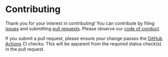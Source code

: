 # Contributing

Thank you for your interest in contributing! You can contribute by filing
[issues](https://github.com/stepchowfun/webpack-scaffolding/issues) and
submitting
[pull requests](https://github.com/stepchowfun/webpack-scaffolding/pulls).
Please observe our
[code of conduct](https://github.com/stepchowfun/webpack-scaffolding/blob/master/CODE_OF_CONDUCT.md).

If you submit a pull request, please ensure your change passes the
[GitHub Actions](https://github.com/stepchowfun/webpack-scaffolding/actions) CI
checks. This will be apparent from the required status check(s) in the pull
request.
